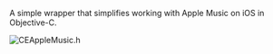A simple wrapper that simplifies working with Apple Music on iOS in Objective-C.

![CEAppleMusic.h](https://user-images.githubusercontent.com/1508740/28956069-778ab556-789f-11e7-89a0-875fb0a5397a.PNG)
